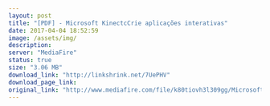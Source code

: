 ```yaml
---
layout: post
title: "[PDF] - Microsoft KinectcCrie aplicações interativas"
date: 2017-04-04 18:52:59
image: /assets/img/
description:
server: "MediaFire"
status: true
size: "3.06 MB"
download_link: "http://linkshrink.net/7UePHV"
download_page_link:
original_link: "http://www.mediafire.com/file/k80tiovh3l309gg/Microsoft_Kinect_Crie_aplica%E2%94%9C%D0%B7%E2%94%9C%E2%95%A1es_interativas.pdf"
---
```

